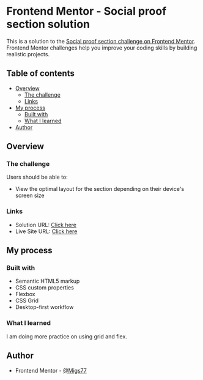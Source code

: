 # Frontend Mentor - Social proof section solution

This is a solution to the [Social proof section challenge on Frontend Mentor](https://www.frontendmentor.io/challenges/social-proof-section-6e0qTv_bA). Frontend Mentor challenges help you improve your coding skills by building realistic projects. 

## Table of contents

- [Overview](#overview)
  - [The challenge](#the-challenge)
  - [Links](#links)
- [My process](#my-process)
  - [Built with](#built-with)
  - [What I learned](#what-i-learned)
- [Author](#author)

## Overview

### The challenge

Users should be able to:

- View the optimal layout for the section depending on their device's screen size

### Links

- Solution URL: [Click here](https://github.com/Migs77/four-card-feature.git)
- Live Site URL: [Click here](https://migs77.github.io/four-card-feature/)

## My process

### Built with

- Semantic HTML5 markup
- CSS custom properties
- Flexbox
- CSS Grid
- Desktop-first workflow

### What I learned

I am doing more practice on using grid and flex.

## Author

- Frontend Mentor - [@Migs77](https://www.frontendmentor.io/profile/Migs77)
